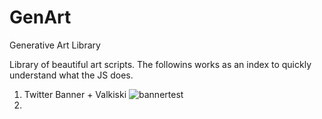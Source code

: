 # GenArt
Generative Art Library

Library of beautiful art scripts. The followins works as an index to quickly understand what the JS does.

1. Twitter Banner + Valkiski ![bannertest](https://user-images.githubusercontent.com/62625514/132020306-319ce9c2-d048-4023-975a-5b25d651d1eb.png)
2. 
